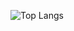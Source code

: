 ![Top Langs](https://github-readme-stats.vercel.app/api/top-langs/?username=flederossi&theme=buefy&layout=compact)
